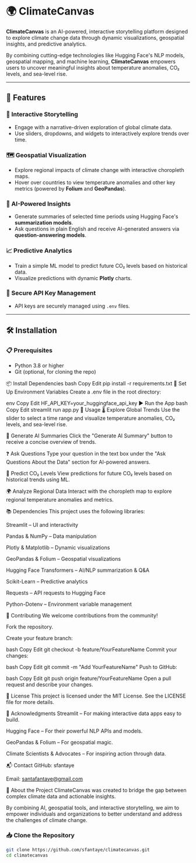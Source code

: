 # 🌍 ClimateCanvas

**ClimateCanvas** is an AI-powered, interactive storytelling platform designed to explore climate change data through dynamic visualizations, geospatial insights, and predictive analytics.

By combining cutting-edge technologies like Hugging Face's NLP models, geospatial mapping, and machine learning, **ClimateCanvas** empowers users to uncover meaningful insights about temperature anomalies, CO₂ levels, and sea-level rise.

---

## 🚀 Features

### 📖 Interactive Storytelling
- Engage with a narrative-driven exploration of global climate data.
- Use sliders, dropdowns, and widgets to interactively explore trends over time.

### 🗺️ Geospatial Visualization
- Explore regional impacts of climate change with interactive choropleth maps.
- Hover over countries to view temperature anomalies and other key metrics (powered by **Folium** and **GeoPandas**).

### 🤖 AI-Powered Insights
- Generate summaries of selected time periods using Hugging Face's **summarization models**.
- Ask questions in plain English and receive AI-generated answers via **question-answering models**.

### 📈 Predictive Analytics
- Train a simple ML model to predict future CO₂ levels based on historical data.
- Visualize predictions with dynamic **Plotly** charts.

### 🔐 Secure API Key Management
- API keys are securely managed using `.env` files.

---

## 🛠️ Installation

### 📋 Prerequisites
- Python 3.8 or higher
- Git (optional, for cloning the repo)

📦 Install Dependencies
bash
Copy
Edit
pip install -r requirements.txt
🔐 Set Up Environment Variables
Create a .env file in the root directory:

env
Copy
Edit
HF_API_KEY=your_huggingface_api_key
▶️ Run the App
bash
Copy
Edit
streamlit run app.py
📌 Usage
🌡️ Explore Global Trends
Use the slider to select a time range and visualize temperature anomalies, CO₂ levels, and sea-level rise.

🧠 Generate AI Summaries
Click the "Generate AI Summary" button to receive a concise overview of trends.

❓ Ask Questions
Type your question in the text box under the "Ask Questions About the Data" section for AI-powered answers.

🔮 Predict CO₂ Levels
View predictions for future CO₂ levels based on historical trends using ML.

🌍 Analyze Regional Data
Interact with the choropleth map to explore regional temperature anomalies and metrics.

📚 Dependencies
This project uses the following libraries:

Streamlit – UI and interactivity

Pandas & NumPy – Data manipulation

Plotly & Matplotlib – Dynamic visualizations

GeoPandas & Folium – Geospatial visualizations

Hugging Face Transformers – AI/NLP summarization & Q&A

Scikit-Learn – Predictive analytics

Requests – API requests to Hugging Face

Python-Dotenv – Environment variable management

🤝 Contributing
We welcome contributions from the community!

Fork the repository.

Create your feature branch:

bash
Copy
Edit
git checkout -b feature/YourFeatureName
Commit your changes:

bash
Copy
Edit
git commit -m "Add YourFeatureName"
Push to GitHub:

bash
Copy
Edit
git push origin feature/YourFeatureName
Open a pull request and describe your changes.

📄 License
This project is licensed under the MIT License.
See the LICENSE file for more details.

🙏 Acknowledgments
Streamlit – For making interactive data apps easy to build.

Hugging Face – For their powerful NLP APIs and models.

GeoPandas & Folium – For geospatial magic.

Climate Scientists & Advocates – For inspiring action through data.

📬 Contact
GitHub: sfantaye

Email: santafantaye@gmail.com

🌱 About the Project
ClimateCanvas was created to bridge the gap between complex climate data and actionable insights.

By combining AI, geospatial tools, and interactive storytelling, we aim to empower individuals and organizations to better understand and address the challenges of climate change.

### 📥 Clone the Repository

```bash
git clone https://github.com/sfantaye/climatecanvas.git
cd climatecanvas

